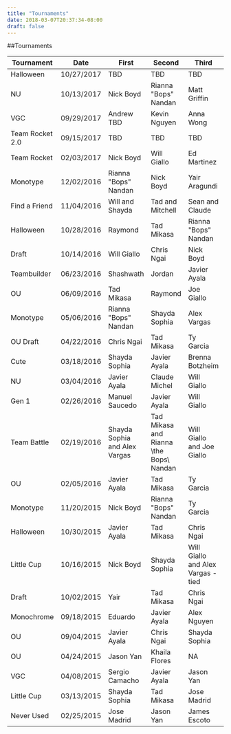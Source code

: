 ```yaml
---
title: "Tournaments"
date: 2018-03-07T20:37:34-08:00
draft: false
---
```


##Tournaments

Tournament      | Date       | First                         | Second                                  | Third                              | Link
--------------- | ---------- | ----------------------------- | --------------------------------------- | ---------------------------------- | ----
Halloween       | 10/27/2017 | TBD                           | TBD                                     | TBD                                | [Link](http://challonge.com/F17HT "Halloween")
NU              | 10/13/2017 | Nick Boyd                     | Rianna "Bops" Nandan                    | Matt Griffin                       | [Link](http://challonge.com/SJSUNUF2017 "NU")
VGC             | 09/29/2017 | Andrew TBD                    | Kevin Nguyen                            | Anna Wong                          | [Link](http://challonge.com/SJSUVGC17F "VGC")
Team Rocket 2.0 | 09/15/2017 | TBD                           | TBD                                     | TBD                                | [Link](http://challonge.com/SJSUTR2017F "Team Rocket 2.0")
Team Rocket     | 02/03/2017 | Nick Boyd                     | Will Giallo                             | Ed Martinez                        | [Link](http://challonge.com/SJSUTR2017 "Team Rocket ")
Monotype        | 12/02/2016 | Rianna "Bops" Nandan          | Nick Boyd                               | Yair Aragundi                      | [Link](http://challonge.com/MonotypeFall16 "Monotype")
Find a Friend   | 11/04/2016 | Will and Shayda               | Tad and Mitchell                        | Sean and Claude                    | [Link](http://challonge.com/TT2016F "Find a Friend")
Halloween       | 10/28/2016 | Raymond                       | Tad Mikasa                              | Rianna "Bops" Nandan               | [Link](http://challonge.com/HALLOWTOURNEYF2016 "Halloween")
Draft           | 10/14/2016 | Will Giallo                   | Chris Ngai                              | Nick Boyd                          | [Link](http://challonge.com/DraftTourneyF2016 "Draft")
Teambuilder     | 06/23/2016 | Shashwath                     | Jordan                                  | Javier Ayala                       | [Link](http://challonge.com/TBTSJSUF2016 "Teambuilder")
OU              | 06/09/2016 | Tad Mikasa                    | Raymond                                 | Joe Giallo                         | [Link](http://challonge.com/SJSUOUTOURNEY2016FALL "OU")
Monotype        | 05/06/2016 | Rianna "Bops" Nandan          | Shayda Sophia                           | Alex Vargas                        | [Link](http://challonge.com/2016springmonotypetourney "Monotype")
OU Draft        | 04/22/2016 | Chris Ngai                    | Tad Mikasa                              | Ty Garcia                          | [Link](http://challonge.com/2016SpringDraftTournament "OU Draft")
Cute            | 03/18/2016 | Shayda Sophia                 | Javier Ayala                            | Brenna Botzheim                    | No Link
NU              | 03/04/2016 | Javier Ayala                  | Claude Michel                           | Will Giallo                        | [Link](http://challonge.com/sjsunuspring2016 "NU")
Gen 1           | 02/26/2016 | Manuel Saucedo                | Javier Ayala                            | Will Giallo                        | No Link
Team Battle     | 02/19/2016 | Shayda Sophia and Alex Vargas | Tad Mikasa and Rianna \the Bops\ Nandan | Will Giallo and Joe Giallo         | No Link
OU              | 02/05/2016 | Javier Ayala                  | Tad Mikasa                              | Ty Garcia                          | No Link
Monotype        | 11/20/2015 | Nick Boyd                     | Rianna "Bops" Nandan                    | Ty Garcia                          | [Link](http://challonge.com/sjsumonotypefall2015 "Monotype")
Halloween       | 10/30/2015 | Javier Ayala                  | Tad Mikasa                              | Chris Ngai                         | No Link
Little Cup      | 10/16/2015 | Nick Boyd                     | Shayda Sophia                           | Will Giallo and Alex Vargas - tied | No Link
Draft           | 10/02/2015 | Yair                          | Tad Mikasa                              | Chris Ngai                         | No Link
Monochrome      | 09/18/2015 | Eduardo                       | Javier Ayala                            | Alex Nguyen                        | No Link
OU              | 09/04/2015 | Javier Ayala                  | Chris Ngai                              | Shayda Sophia                      | No Link
OU              | 04/24/2015 | Jason Yan                     | Khaila Flores                           | NA                                 | No Link
VGC             | 04/08/2015 | Sergio Camacho                | Javier Ayala                            | Jason Yan                          | No Link
Little Cup      | 03/13/2015 | Shayda Sophia                 | Tad Mikasa                              | Jose Madrid                        | No Link
Never Used      | 02/25/2015 | Jose Madrid                   | Jason Yan                               | James Escoto                       | No Link
